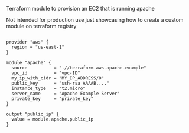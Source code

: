 Terraform module to provision an EC2 that is running apache

Not intended for production use just showcasing how to create a custom module on terraform registry

```hcl

provider "aws" {
  region = "us-east-1"
}

module "apache" {
  source          = ".//terraform-aws-apache-example"
  vpc_id          = "vpc-ID"
  my_ip_with_cidr = "MY_IP_ADDRESS/0"
  public_key      = "ssh-rsa AAAAB...."
  instance_type   = "t2.micro"
  server_name     = "Apache Example Server"
  private_key     = "private_key"
}

output "public_ip" {
  value = module.apache.public_ip
}
```
